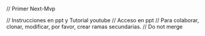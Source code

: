 // Primer Next-Mvp

// Instrucciones en ppt y Tutorial youtube 
// Acceso en ppt
// Para colaborar, clonar, modificar, por favor, crear ramas secundarias.
// Do not merge 

